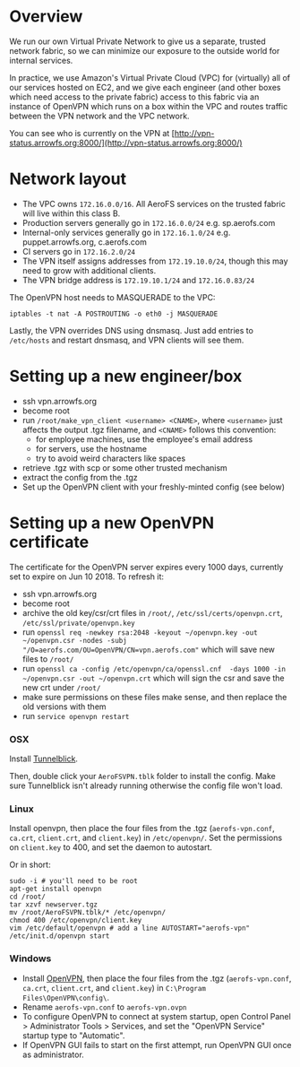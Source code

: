 # Overview
We run our own Virtual Private Network to give us a separate, trusted network
fabric, so we can minimize our exposure to the outside world for internal
services.

In practice, we use Amazon's Virtual Private Cloud (VPC) for (virtually) all of
our services hosted on EC2, and we give each engineer (and other boxes which
need access to the private fabric) access to this fabric via an instance of
OpenVPN which runs on a box within the VPC and routes traffic between the VPN
network and the VPC network.

You can see who is currently on the VPN at
[http://vpn-status.arrowfs.org:8000/](http://vpn-status.arrowfs.org:8000/)

# Network layout

* The VPC owns `172.16.0.0/16`. All AeroFS services on the trusted fabric will
  live within this class B.
* Production servers generally go in `172.16.0.0/24` e.g. sp.aerofs.com
* Internal-only services generally go in `172.16.1.0/24` e.g.
  puppet.arrowfs.org, c.aerofs.com
* CI servers go in `172.16.2.0/24`
* The VPN itself assigns addresses from `172.19.10.0/24`, though this may need
  to grow with additional clients.
* The VPN bridge address is `172.19.10.1/24` and `172.16.0.83/24`

The OpenVPN host needs to MASQUERADE to the VPC:

    iptables -t nat -A POSTROUTING -o eth0 -j MASQUERADE

Lastly, the VPN overrides DNS using dnsmasq. Just add entries to `/etc/hosts`
and restart dnsmasq, and VPN clients will see them.

# Setting up a new engineer/box

* ssh vpn.arrowfs.org
* become root
* run `/root/make_vpn_client <username> <CNAME>`, where `<username>` just
  affects the output .tgz filename, and `<CNAME>` follows this convention:
  * for employee machines, use the employee's email address
  * for servers, use the hostname
  * try to avoid weird characters like spaces
* retrieve <username>.tgz with scp or some other trusted mechanism
* extract the config from the .tgz
* Set up the OpenVPN client with your freshly-minted config (see below)

# Setting up a new OpenVPN certificate
The certificate for the OpenVPN server expires every 1000 days, currently set to expire on Jun 10 2018.
To refresh it:

* ssh vpn.arrowfs.org
* become root
* archive the old key/csr/crt files in `/root/`, `/etc/ssl/certs/openvpn.crt`, `/etc/ssl/private/openvpn.key`
* run `openssl req -newkey rsa:2048 -keyout ~/openvpn.key -out ~/openvpn.csr -nodes -subj "/O=aerofs.com/OU=OpenVPN/CN=vpn.aerofs.com"` which will save new files to `/root/`
* run `openssl ca -config /etc/openvpn/ca/openssl.cnf  -days 1000 -in ~/openvpn.csr -out ~/openvpn.crt` which will sign the csr and save the new crt under `/root/`
* make sure permissions on these files make sense, and then replace the old versions with them
* run `service openvpn restart`

### OSX

Install
[Tunnelblick](https://code.google.com/p/tunnelblick/wiki/DownloadsEntry?tm=2#Tunnelblick_Beta_Releases).

Then, double click your `AeroFSVPN.tblk` folder to install the config. Make sure Tunnelblick isn't already running otherwise the config file won't load.

### Linux 

Install openvpn, then place the four files from the .tgz (`aerofs-vpn.conf`,
`ca.crt`, `client.crt`, and `client.key`) in `/etc/openvpn/`. Set the
permissions on `client.key` to 400, and set the daemon to autostart.

Or in short:

    sudo -i # you'll need to be root
    apt-get install openvpn
    cd /root/
    tar xzvf newserver.tgz
    mv /root/AeroFSVPN.tblk/* /etc/openvpn/
    chmod 400 /etc/openvpn/client.key
    vim /etc/default/openvpn # add a line AUTOSTART="aerofs-vpn"
    /etc/init.d/openvpn start

### Windows

* Install [OpenVPN](http://openvpn.net/index.php/open-source/downloads.html),
  then place the four files from the .tgz (`aerofs-vpn.conf`, `ca.crt`,
  `client.crt`, and `client.key`) in `C:\Program Files\OpenVPN\config\`. 
* Rename `aerofs-vpn.conf` to `aerofs-vpn.ovpn`
* To configure OpenVPN to connect at system startup, open Control Panel >
  Administrator Tools > Services, and set the "OpenVPN Service" startup type to
  "Automatic".
* If OpenVPN GUI fails to start on the first attempt, run OpenVPN GUI once as
  administrator.
